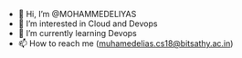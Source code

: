 - 👋 Hi, I’m @MOHAMMEDELIYAS
- 👀 I’m interested in Cloud and Devops 
- 🌱 I’m currently learning Devops
- 📫 How to reach me (muhamedelias.cs18@bitsathy.ac.in)


<!---
MOHAMMEDELIYAS/MOHAMMEDELIYAS is a ✨ special ✨ repository because its `README.md` (this file) appears on your GitHub profile.
You can click the Preview link to take a look at your changes.
--->
